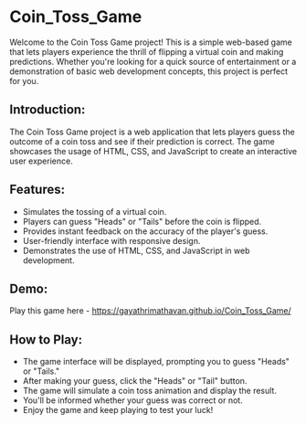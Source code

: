 # Coin_Toss_Game

Welcome to the Coin Toss Game project! This is a simple web-based game that lets players experience the thrill of flipping a virtual coin and making predictions. Whether you're looking for a quick source of entertainment or a demonstration of basic web development concepts, this project is perfect for you.

## Introduction:
The Coin Toss Game project is a web application that lets players guess the outcome of a coin toss and see if their prediction is correct. The game showcases the usage of HTML, CSS, and JavaScript to create an interactive user experience.

## Features:
* Simulates the tossing of a virtual coin.
* Players can guess "Heads" or "Tails" before the coin is flipped.
* Provides instant feedback on the accuracy of the player's guess.
* User-friendly interface with responsive design.
* Demonstrates the use of HTML, CSS, and JavaScript in web development.

## Demo:
Play this game here - https://gayathrimathavan.github.io/Coin_Toss_Game/

## How to Play:
* The game interface will be displayed, prompting you to guess "Heads" or "Tails."
* After making your guess, click the "Heads" or "Tail" button.
* The game will simulate a coin toss animation and display the result.
* You'll be informed whether your guess was correct or not.
* Enjoy the game and keep playing to test your luck!
